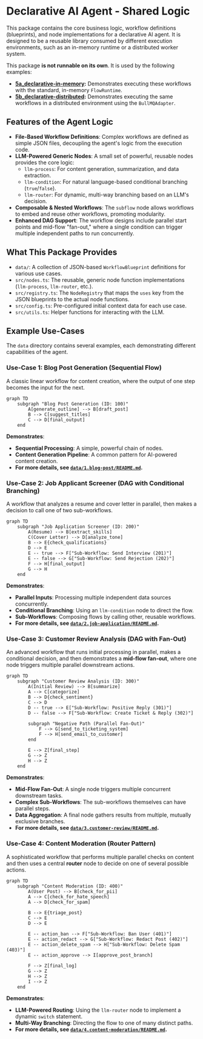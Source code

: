 # Declarative AI Agent - Shared Logic

This package contains the core business logic, workflow definitions (blueprints), and node implementations for a declarative AI agent. It is designed to be a reusable library consumed by different execution environments, such as an in-memory runtime or a distributed worker system.

This package **is not runnable on its own**. It is used by the following examples:
*   **[5a_declarative-in-memory](../5a_declarative-in-memory/):** Demonstrates executing these workflows with the standard, in-memory `FlowRuntime`.
*   **[5b_declarative-distributed](../5b_declarative-distributed/):** Demonstrates executing the same workflows in a distributed environment using the `BullMQAdapter`.

## Features of the Agent Logic

- **File-Based Workflow Definitions**: Complex workflows are defined as simple JSON files, decoupling the agent's logic from the execution code.
- **LLM-Powered Generic Nodes**: A small set of powerful, reusable nodes provides the core logic:
  - `llm-process`: For content generation, summarization, and data extraction.
  - `llm-condition`: For natural language-based conditional branching (`true`/`false`).
  - `llm-router`: For dynamic, multi-way branching based on an LLM's decision.
- **Composable & Nested Workflows**: The `subflow` node allows workflows to embed and reuse other workflows, promoting modularity.
- **Enhanced DAG Support**: The workflow designs include parallel start points and mid-flow "fan-out," where a single condition can trigger multiple independent paths to run concurrently.

## What This Package Provides

-   `data/`: A collection of JSON-based `WorkflowBlueprint` definitions for various use cases.
-   `src/nodes.ts`: The reusable, generic node function implementations (`llm-process`, `llm-router`, etc.).
-   `src/registry.ts`: The `NodeRegistry` that maps the `uses` key from the JSON blueprints to the actual node functions.
-   `src/config.ts`: Pre-configured initial context data for each use case.
-   `src/utils.ts`: Helper functions for interacting with the LLM.

## Example Use-Cases

The `data` directory contains several examples, each demonstrating different capabilities of the agent.

### Use-Case 1: Blog Post Generation (Sequential Flow)

A classic linear workflow for content creation, where the output of one step becomes the input for the next.

```mermaid
graph TD
    subgraph "Blog Post Generation (ID: 100)"
        A[generate_outline] --> B[draft_post]
        B --> C[suggest_titles]
        C --> D[final_output]
    end
```

**Demonstrates**:
- **Sequential Processing**: A simple, powerful chain of nodes.
- **Content Generation Pipeline**: A common pattern for AI-powered content creation.
- **For more details, see [`data/1.blog-post/README.md`](./data/1.blog-post/README.md).**

### Use-Case 2: Job Applicant Screener (DAG with Conditional Branching)

A workflow that analyzes a resume and cover letter in parallel, then makes a decision to call one of two sub-workflows.

```mermaid
graph TD
    subgraph "Job Application Screener (ID: 200)"
        A(Resume) --> B[extract_skills]
        C(Cover Letter) --> D[analyze_tone]
        B --> E{check_qualifications}
        D --> E
        E -- true --> F["Sub-Workflow: Send Interview (201)"]
        E -- false --> G["Sub-Workflow: Send Rejection (202)"]
        F --> H[final_output]
        G --> H
    end
```

**Demonstrates**:
- **Parallel Inputs**: Processing multiple independent data sources concurrently.
- **Conditional Branching**: Using an `llm-condition` node to direct the flow.
- **Sub-Workflows**: Composing flows by calling other, reusable workflows.
- **For more details, see [`data/2.job-application/README.md`](./data/2.job-application/README.md).**

### Use-Case 3: Customer Review Analysis (DAG with Fan-Out)

An advanced workflow that runs initial processing in parallel, makes a conditional decision, and then demonstrates a **mid-flow fan-out**, where one node triggers multiple parallel downstream actions.

```mermaid
graph TD
    subgraph "Customer Review Analysis (ID: 300)"
        A(Initial Review) --> B[summarize]
        A --> C[categorize]
        B --> D{check_sentiment}
        C --> D
        D -- true --> E["Sub-Workflow: Positive Reply (301)"]
        D -- false --> F["Sub-Workflow: Create Ticket & Reply (302)"]

        subgraph "Negative Path (Parallel Fan-Out)"
            F --> G[send_to_ticketing_system]
            F --> H[send_email_to_customer]
        end

        E --> Z[final_step]
        G --> Z
        H --> Z
    end
```

**Demonstrates**:
- **Mid-Flow Fan-Out**: A single node triggers multiple concurrent downstream tasks.
- **Complex Sub-Workflows**: The sub-workflows themselves can have parallel steps.
- **Data Aggregation**: A final node gathers results from multiple, mutually exclusive branches.
- **For more details, see [`data/3.customer-review/README.md`](./data/3.customer-review/README.md).**

### Use-Case 4: Content Moderation (Router Pattern)

A sophisticated workflow that performs multiple parallel checks on content and then uses a central **router** node to decide on one of several possible actions.

```mermaid
graph TD
    subgraph "Content Moderation (ID: 400)"
        A(User Post) --> B[check_for_pii]
        A --> C[check_for_hate_speech]
        A --> D[check_for_spam]

        B --> E{triage_post}
        C --> E
        D --> E

        E -- action_ban --> F["Sub-Workflow: Ban User (401)"]
        E -- action_redact --> G["Sub-Workflow: Redact Post (402)"]
        E -- action_delete_spam --> H["Sub-Workflow: Delete Spam (403)"]
        E -- action_approve --> I[approve_post_branch]

        F --> Z[final_log]
        G --> Z
        H --> Z
        I --> Z
    end
```

**Demonstrates**:
- **LLM-Powered Routing**: Using the `llm-router` node to implement a dynamic `switch` statement.
- **Multi-Way Branching**: Directing the flow to one of many distinct paths.
- **For more details, see [`data/4.content-moderation/README.md`](./data/4.content-moderation/README.md).**
